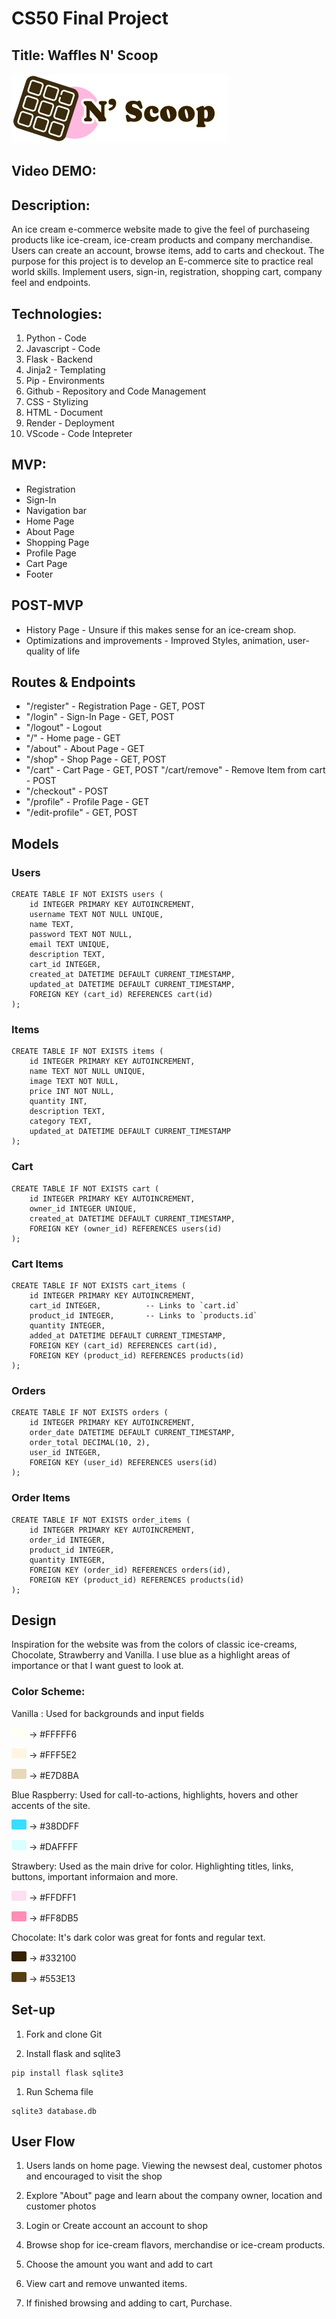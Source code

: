 # CS50 Final Project

## Title: Waffles N' Scoop

<img src="./static/images/Product_Photos/Waffle_N_Scoop_logo.png">

## Video DEMO:

## Description:

An ice cream e-commerce website made to give the feel of purchaseing products like ice-cream, ice-cream products and company merchandise.
Users can create an account, browse items, add to carts and checkout.
The purpose for this project is to develop an E-commerce site to practice real world skills. Implement users, sign-in, registration, shopping cart, company feel and endpoints.

## Technologies:

1. Python - Code
1. Javascript - Code
1. Flask - Backend
1. Jinja2 - Templating
1. Pip - Environments
1. Github - Repository and Code Management
1. CSS - Stylizing
1. HTML - Document
1. Render - Deployment
1. VScode - Code Intepreter

## MVP:

- Registration
- Sign-In
- Navigation bar
- Home Page
- About Page
- Shopping Page
- Profile Page
- Cart Page
- Footer

## POST-MVP

- History Page - Unsure if this makes sense for an ice-cream shop.
- Optimizations and improvements - Improved Styles, animation, user-quality of life

## Routes & Endpoints

- "/register" - Registration Page - GET, POST
- "/login" - Sign-In Page - GET, POST
- "/logout" - Logout
- "/" - Home page - GET
- "/about" - About Page - GET
- "/shop" - Shop Page - GET, POST
- "/cart" - Cart Page - GET, POST
  "/cart/remove" - Remove Item from cart - POST
- "/checkout" - POST
- "/profile" - Profile Page - GET
- "/edit-profile" - GET, POST

## Models

### Users

```
CREATE TABLE IF NOT EXISTS users (
    id INTEGER PRIMARY KEY AUTOINCREMENT,
    username TEXT NOT NULL UNIQUE,
    name TEXT,
    password TEXT NOT NULL,
    email TEXT UNIQUE,
    description TEXT,
    cart_id INTEGER,
    created_at DATETIME DEFAULT CURRENT_TIMESTAMP,
    updated_at DATETIME DEFAULT CURRENT_TIMESTAMP,
    FOREIGN KEY (cart_id) REFERENCES cart(id)
);
```

### Items

```
CREATE TABLE IF NOT EXISTS items (
    id INTEGER PRIMARY KEY AUTOINCREMENT,
    name TEXT NOT NULL UNIQUE,
    image TEXT NOT NULL,
    price INT NOT NULL,
    quantity INT,
    description TEXT,
    category TEXT,
    updated_at DATETIME DEFAULT CURRENT_TIMESTAMP
);
```

### Cart

```
CREATE TABLE IF NOT EXISTS cart (
    id INTEGER PRIMARY KEY AUTOINCREMENT,
    owner_id INTEGER UNIQUE,
    created_at DATETIME DEFAULT CURRENT_TIMESTAMP,
    FOREIGN KEY (owner_id) REFERENCES users(id)
);
```

### Cart Items

```
CREATE TABLE IF NOT EXISTS cart_items (
    id INTEGER PRIMARY KEY AUTOINCREMENT,
    cart_id INTEGER,          -- Links to `cart.id`
    product_id INTEGER,       -- Links to `products.id`
    quantity INTEGER,
    added_at DATETIME DEFAULT CURRENT_TIMESTAMP,
    FOREIGN KEY (cart_id) REFERENCES cart(id),
    FOREIGN KEY (product_id) REFERENCES products(id)
);
```

### Orders

```
CREATE TABLE IF NOT EXISTS orders (
    id INTEGER PRIMARY KEY AUTOINCREMENT,
    order_date DATETIME DEFAULT CURRENT_TIMESTAMP,
    order_total DECIMAL(10, 2),
    user_id INTEGER,
    FOREIGN KEY (user_id) REFERENCES users(id)
);
```

### Order Items

```
CREATE TABLE IF NOT EXISTS order_items (
    id INTEGER PRIMARY KEY AUTOINCREMENT,
    order_id INTEGER,
    product_id INTEGER,
    quantity INTEGER,
    FOREIGN KEY (order_id) REFERENCES orders(id),
    FOREIGN KEY (product_id) REFERENCES products(id)
);
```

## Design

Inspiration for the website was from the colors of classic ice-creams, Chocolate, Strawberry and Vanilla.
I use blue as a highlight areas of importance or that I want guest to look at.

### Color Scheme:

Vanilla : Used for backgrounds and input fields

<span style="background-color: #FFFFF6; display: inline-block; width: 1.5rem; height: 1rem; border-radius: 2px"></span> &rarr; #FFFFF6

<span style="background-color: #FFF5E2; display: inline-block; width: 1.5rem; height: 1rem; border-radius: 2px"></span> &rarr; #FFF5E2

<span style="background-color: #E7D8BA; display: inline-block; width: 1.5rem; height: 1rem; border-radius: 2px"></span> &rarr; #E7D8BA

Blue Raspberry: Used for call-to-actions, highlights, hovers and other accents of the site.

<span style="background-color: #38DDFF; display: inline-block; width: 1.5rem; height: 1rem; border-radius: 2px"></span> &rarr; #38DDFF

<span style="background-color: #DAFFFF; display: inline-block; width: 1.5rem; height: 1rem; border-radius: 2px"></span> &rarr; #DAFFFF

Strawbery: Used as the main drive for color. Highlighting titles, links, buttons, important informaion and more.

<span style="background-color: #FFDFF1; display: inline-block; width: 1.5rem; height: 1rem; border-radius: 2px"></span> &rarr; #FFDFF1

<span style="background-color: #FF8DB5; display: inline-block; width: 1.5rem; height: 1rem; border-radius: 2px"></span> &rarr; #FF8DB5

Chocolate: It's dark color was great for fonts and regular text.

<span style="background-color: #332100; display: inline-block; width: 1.5rem; height: 1rem; border-radius: 2px"></span> &rarr; #332100

<span style="background-color: #553E13; display: inline-block; width: 1.5rem; height: 1rem; border-radius: 2px"></span> &rarr; #553E13

## Set-up

1. Fork and clone Git

1. Install flask and sqlite3

```
pip install flask sqlite3
```

1. Run Schema file

```
sqlite3 database.db
```

## User Flow

1. Users lands on home page. Viewing the newsest deal, customer photos and encouraged to visit the shop

1. Explore "About" page and learn about the company owner, location and customer photos

1. Login or Create account an account to shop

1. Browse shop for ice-cream flavors, merchandise or ice-cream products.

1. Choose the amount you want and add to cart

1. View cart and remove unwanted items.

1. If finished browsing and adding to cart, Purchase.
